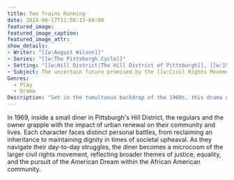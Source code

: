 ```yaml
---
title: Two Trains Running
date: 2024-06-17T11:58:13-04:00
featured_image:
featured_image_caption: 
featured_image_attr:
show_details:
- Writer: "[[w:August Wilson]]"
- Series: "[[w:The Pittsburgh Cycle]]"
- Setting: "[[w:Hill District|The Hill District of Pittsburgh]], [[w:1969]]"
- Subject: The uncertain future promised by the [[w:Civil Rights Movement]] of the 1960s
Genres:
  - Play
  - Drama
Description: "Set in the tumultuous backdrop of the 1960s, this drama unfolds in a Pittsburgh diner, where patrons and the owner confront personal and societal challenges as they discuss dreams, legacy and survival."
---
```

In 1969, inside a small diner in Pittsburgh's Hill District, the regulars and the owner grapple with the impact of urban renewal on their community and lives. Each character faces distinct personal battles, from reclaiming an inheritance to maintaining dignity in times of societal upheaval. As they navigate their day-to-day struggles, the diner becomes a microcosm of the larger civil rights movement, reflecting broader themes of justice, equality, and the pursuit of the American Dream within the African American community.